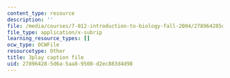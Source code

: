 ```yaml
---
content_type: resource
description: ''
file: /media/courses/7-012-introduction-to-biology-fall-2004/278964285d6a5aa89508d2ec883d4d98_BAldLXDPWZM.vtt
file_type: application/x-subrip
learning_resource_types: []
ocw_type: OCWFile
resourcetype: Other
title: 3play caption file
uid: 27896428-5d6a-5aa8-9508-d2ec883d4d98
---
```


